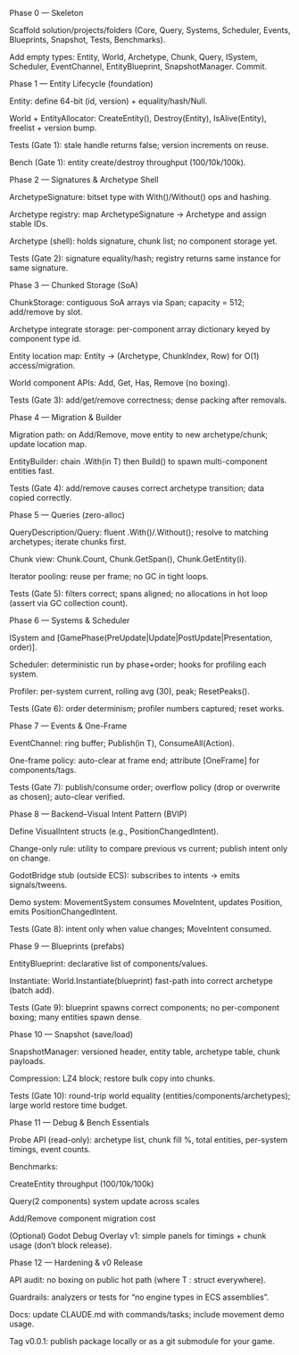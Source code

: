 ﻿Phase 0 — Skeleton

Scaffold solution/projects/folders (Core, Query, Systems, Scheduler, Events, Blueprints, Snapshot, Tests, Benchmarks).

Add empty types: Entity, World, Archetype, Chunk, Query, ISystem, Scheduler, EventChannel, EntityBlueprint, SnapshotManager. Commit.

Phase 1 — Entity Lifecycle (foundation)

Entity: define 64-bit (id, version) + equality/hash/Null.

World + EntityAllocator: CreateEntity(), Destroy(Entity), IsAlive(Entity), freelist + version bump.

Tests (Gate 1): stale handle returns false; version increments on reuse.

Bench (Gate 1): entity create/destroy throughput (100/10k/100k).

Phase 2 — Signatures & Archetype Shell

ArchetypeSignature: bitset type with With<T>()/Without<T>() ops and hashing.

Archetype registry: map ArchetypeSignature -> Archetype and assign stable IDs.

Archetype (shell): holds signature, chunk list; no component storage yet.

Tests (Gate 2): signature equality/hash; registry returns same instance for same signature.

Phase 3 — Chunked Storage (SoA)

ChunkStorage<T>: contiguous SoA arrays via Span<T>; capacity = 512; add/remove by slot.

Archetype integrate storage: per-component array dictionary keyed by component type id.

Entity location map: Entity -> (Archetype, ChunkIndex, Row) for O(1) access/migration.

World component APIs: Add<T>, Get<T>, Has<T>, Remove<T> (no boxing).

Tests (Gate 3): add/get/remove correctness; dense packing after removals.

Phase 4 — Migration & Builder

Migration path: on Add<T>/Remove<T>, move entity to new archetype/chunk; update location map.

EntityBuilder: chain .With<T>(in T) then Build() to spawn multi-component entities fast.

Tests (Gate 4): add/remove causes correct archetype transition; data copied correctly.

Phase 5 — Queries (zero-alloc)

QueryDescription/Query: fluent .With<T>()/.Without<T>(); resolve to matching archetypes; iterate chunks first.

Chunk view: Chunk.Count, Chunk.GetSpan<T>(), Chunk.GetEntity(i).

Iterator pooling: reuse per frame; no GC in tight loops.

Tests (Gate 5): filters correct; spans aligned; no allocations in hot loop (assert via GC collection count).

Phase 6 — Systems & Scheduler

ISystem and [GamePhase(PreUpdate|Update|PostUpdate|Presentation, order)].

Scheduler: deterministic run by phase+order; hooks for profiling each system.

Profiler: per-system current, rolling avg (30), peak; ResetPeaks().

Tests (Gate 6): order determinism; profiler numbers captured; reset works.

Phase 7 — Events & One-Frame

EventChannel<T>: ring buffer; Publish(in T), ConsumeAll(Action<in T>).

One-frame policy: auto-clear at frame end; attribute [OneFrame] for components/tags.

Tests (Gate 7): publish/consume order; overflow policy (drop or overwrite as chosen); auto-clear verified.

Phase 8 — Backend–Visual Intent Pattern (BVIP)

Define VisualIntent structs (e.g., PositionChangedIntent).

Change-only rule: utility to compare previous vs current; publish intent only on change.

GodotBridge stub (outside ECS): subscribes to intents → emits signals/tweens.

Demo system: MovementSystem consumes MoveIntent, updates Position, emits PositionChangedIntent.

Tests (Gate 8): intent only when value changes; MoveIntent consumed.

Phase 9 — Blueprints (prefabs)

EntityBlueprint: declarative list of components/values.

Instantiate: World.Instantiate(blueprint) fast-path into correct archetype (batch add).

Tests (Gate 9): blueprint spawns correct components; no per-component boxing; many entities spawn dense.

Phase 10 — Snapshot (save/load)

SnapshotManager: versioned header, entity table, archetype table, chunk payloads.

Compression: LZ4 block; restore bulk copy into chunks.

Tests (Gate 10): round-trip world equality (entities/components/archetypes); large world restore time budget.

Phase 11 — Debug & Bench Essentials

Probe API (read-only): archetype list, chunk fill %, total entities, per-system timings, event counts.

Benchmarks:

CreateEntity throughput (100/10k/100k)

Query(2 components) system update across scales

Add/Remove component migration cost

(Optional) Godot Debug Overlay v1: simple panels for timings + chunk usage (don’t block release).

Phase 12 — Hardening & v0 Release

API audit: no boxing on public hot path (where T : struct everywhere).

Guardrails: analyzers or tests for “no engine types in ECS assemblies”.

Docs: update CLAUDE.md with commands/tasks; include movement demo usage.

Tag v0.0.1: publish package locally or as a git submodule for your game.